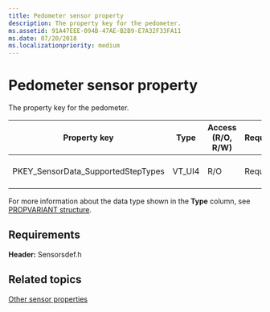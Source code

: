 ```yaml
---
title: Pedometer sensor property
description: The property key for the pedometer.
ms.assetid: 91A47EEE-094B-47AE-B2B9-E7A32F33FA11
ms.date: 07/20/2018
ms.localizationpriority: medium
---
```


# Pedometer sensor property


The property key for the pedometer.

|Property key|Type|Access (R/O, R/W) |Required/Optional|Description|
|--|--|--|--|--|
|PKEY_SensorData_SupportedStepTypes|VT_UI4|R/O|Required|The supported step types.|

 

For more information about the data type shown in the **Type** column, see [PROPVARIANT structure](https://go.microsoft.com/fwlink/p/?linkid=313395).

## Requirements


**Header:** Sensorsdef.h

## Related topics


[Other sensor properties](other-sensor-properties.md)

 

 






